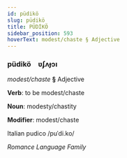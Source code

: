 ```yaml
---
id: püdikö
slug: püdikö
title: PÜDİKÖ
sidebar_position: 593
hoverText: modest/chaste § Adjective
---
```


### püdikö&emsp;<span kind="abugida">ʋʄʌɟɔı</span>

*modest/chaste* **§** Adjective

**Verb**: to be modest/chaste

**Noun**: modesty/chastity

**Modifier**: modest/chaste

Italian pudico /puˈdi.ko/

*Romance Language Family*